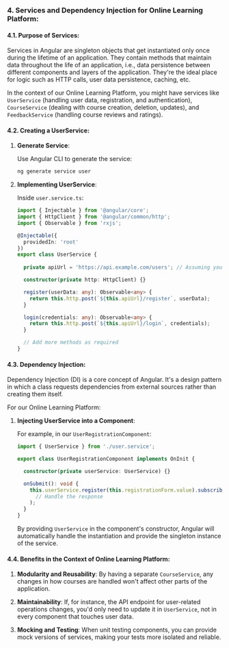 ### 4. Services and Dependency Injection for Online Learning Platform:

#### 4.1. **Purpose of Services**:

Services in Angular are singleton objects that get instantiated only once during the lifetime of an application. They contain methods that maintain data throughout the life of an application, i.e., data persistence between different components and layers of the application. They're the ideal place for logic such as HTTP calls, user data persistence, caching, etc.

In the context of our Online Learning Platform, you might have services like `UserService` (handling user data, registration, and authentication), `CourseService` (dealing with course creation, deletion, updates), and `FeedbackService` (handling course reviews and ratings).

#### 4.2. **Creating a UserService**:

1. **Generate Service**:
   
   Use Angular CLI to generate the service:

   ```bash
   ng generate service user
   ```

2. **Implementing UserService**:

   Inside `user.service.ts`:

   ```typescript
   import { Injectable } from '@angular/core';
   import { HttpClient } from '@angular/common/http';
   import { Observable } from 'rxjs';

   @Injectable({
     providedIn: 'root'
   })
   export class UserService {
     
     private apiUrl = 'https://api.example.com/users'; // Assuming you have an API endpoint for user operations

     constructor(private http: HttpClient) {}

     register(userData: any): Observable<any> {
       return this.http.post(`${this.apiUrl}/register`, userData);
     }

     login(credentials: any): Observable<any> {
       return this.http.post(`${this.apiUrl}/login`, credentials);
     }

     // Add more methods as required
   }
   ```

#### 4.3. **Dependency Injection**:

Dependency Injection (DI) is a core concept of Angular. It's a design pattern in which a class requests dependencies from external sources rather than creating them itself.

For our Online Learning Platform:

1. **Injecting UserService into a Component**:

   For example, in our `UserRegistrationComponent`:

   ```typescript
   import { UserService } from './user.service';

   export class UserRegistrationComponent implements OnInit {

     constructor(private userService: UserService) {}

     onSubmit(): void {
       this.userService.register(this.registrationForm.value).subscribe(
         // Handle the response
       );
     }
   }
   ```

   By providing `UserService` in the component's constructor, Angular will automatically handle the instantiation and provide the singleton instance of the service.

#### 4.4. **Benefits in the Context of Online Learning Platform**:

1. **Modularity and Reusability**: By having a separate `CourseService`, any changes in how courses are handled won't affect other parts of the application.
   
2. **Maintainability**: If, for instance, the API endpoint for user-related operations changes, you'd only need to update it in `UserService`, not in every component that touches user data.

3. **Mocking and Testing**: When unit testing components, you can provide mock versions of services, making your tests more isolated and reliable.
